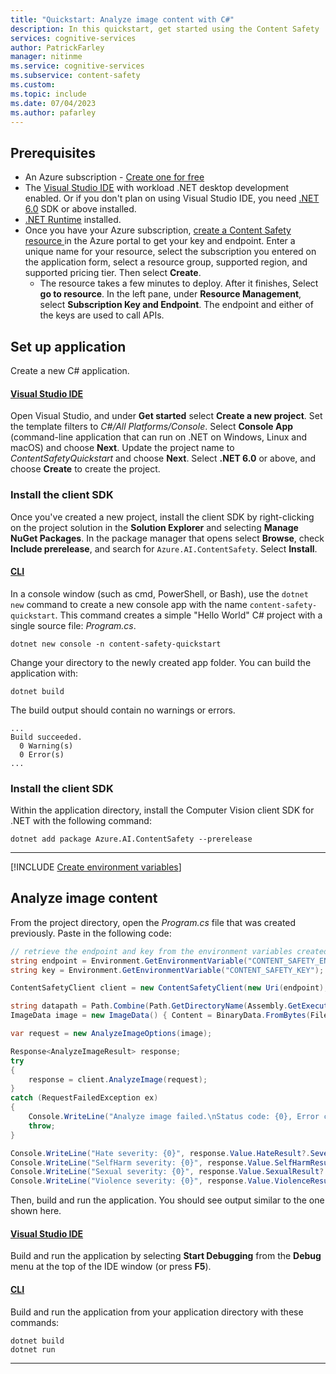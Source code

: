 ```yaml
---
title: "Quickstart: Analyze image content with C#"
description: In this quickstart, get started using the Content Safety .NET SDK to analyze image content for objectionable material.
services: cognitive-services
author: PatrickFarley
manager: nitinme
ms.service: cognitive-services
ms.subservice: content-safety
ms.custom:
ms.topic: include
ms.date: 07/04/2023
ms.author: pafarley
---
```


## Prerequisites

* An Azure subscription - [Create one for free](https://azure.microsoft.com/free/cognitive-services/) 
* The [Visual Studio IDE](https://visualstudio.microsoft.com/vs/) with workload .NET desktop development enabled. Or if you don't plan on using Visual Studio IDE, you need [.NET 6.0](https://dotnet.microsoft.com/download/dotnet-core) SDK or above installed.
* [.NET Runtime](https://dotnet.microsoft.com/download/dotnet/) installed.
* Once you have your Azure subscription, <a href="https://aka.ms/acs-create"  title="Create a Content Safety resource"  target="_blank">create a Content Safety resource </a> in the Azure portal to get your key and endpoint. Enter a unique name for your resource, select the subscription you entered on the application form, select a resource group, supported region, and supported pricing tier. Then select **Create**.
  * The resource takes a few minutes to deploy. After it finishes, Select **go to resource**. In the left pane, under **Resource Management**, select **Subscription Key and Endpoint**. The endpoint and either of the keys are used to call APIs.

## Set up application

Create a new C# application.

#### [Visual Studio IDE](#tab/visual-studio)

Open Visual Studio, and under **Get started** select **Create a new project**. Set the template filters to _C#/All Platforms/Console_. Select **Console App** (command-line application that can run on .NET on Windows, Linux and macOS) and choose **Next**. Update the project name to _ContentSafetyQuickstart_ and choose **Next**. Select **.NET 6.0** or above, and choose **Create** to create the project.

### Install the client SDK 

Once you've created a new project, install the client SDK by right-clicking on the project solution in the **Solution Explorer** and selecting **Manage NuGet Packages**. In the package manager that opens select **Browse**, check **Include prerelease**, and search for `Azure.AI.ContentSafety`. Select **Install**.

#### [CLI](#tab/cli)

In a console window (such as cmd, PowerShell, or Bash), use the `dotnet new` command to create a new console app with the name `content-safety-quickstart`. This command creates a simple "Hello World" C# project with a single source file: *Program.cs*.

```dotnet
dotnet new console -n content-safety-quickstart
```

Change your directory to the newly created app folder. You can build the application with:

```dotnet
dotnet build
```

The build output should contain no warnings or errors. 

```console
...
Build succeeded.
  0 Warning(s)
  0 Error(s)
...
```

### Install the client SDK

Within the application directory, install the Computer Vision client SDK for .NET with the following command:

```dotnet
dotnet add package Azure.AI.ContentSafety --prerelease
```
    
---

[!INCLUDE [Create environment variables](../env-vars.md)]

## Analyze image content

From the project directory, open the *Program.cs* file that was created previously. Paste in the following code:

```csharp
// retrieve the endpoint and key from the environment variables created earlier
string endpoint = Environment.GetEnvironmentVariable("CONTENT_SAFETY_ENDPOINT");
string key = Environment.GetEnvironmentVariable("CONTENT_SAFETY_KEY");

ContentSafetyClient client = new ContentSafetyClient(new Uri(endpoint), new AzureKeyCredential(key));

string datapath = Path.Combine(Path.GetDirectoryName(Assembly.GetExecutingAssembly().Location), "Samples", "sample_data", "image.jpg");
ImageData image = new ImageData() { Content = BinaryData.FromBytes(File.ReadAllBytes(datapath)) };

var request = new AnalyzeImageOptions(image);

Response<AnalyzeImageResult> response;
try
{
    response = client.AnalyzeImage(request);
}
catch (RequestFailedException ex)
{
    Console.WriteLine("Analyze image failed.\nStatus code: {0}, Error code: {1}, Error message: {2}", ex.Status, ex.ErrorCode, ex.Message);
    throw;
}

Console.WriteLine("Hate severity: {0}", response.Value.HateResult?.Severity ?? 0);
Console.WriteLine("SelfHarm severity: {0}", response.Value.SelfHarmResult?.Severity ?? 0);
Console.WriteLine("Sexual severity: {0}", response.Value.SexualResult?.Severity ?? 0);
Console.WriteLine("Violence severity: {0}", response.Value.ViolenceResult?.Severity ?? 0);
```


Then, build and run the application. You should see output similar to the one shown here.

#### [Visual Studio IDE](#tab/visual-studio)

Build and run the application by selecting **Start Debugging** from the **Debug** menu at the top of the IDE window (or press **F5**).

#### [CLI](#tab/cli)

Build and run the application from your application directory with these commands:

```dotnet
dotnet build
dotnet run
```

---